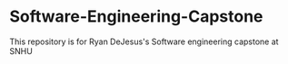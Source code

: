 # Software-Engineering-Capstone
This repository is for Ryan DeJesus's Software engineering capstone at SNHU
